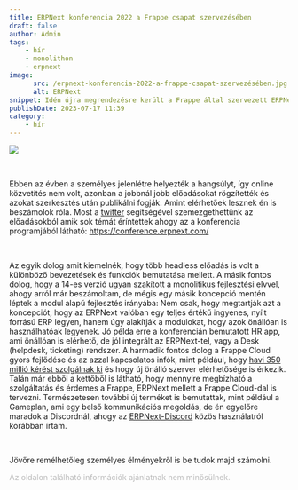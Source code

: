 ```yaml
---
title: ERPNext konferencia 2022 a Frappe csapat szervezésében
draft: false
author: Admin
tags:
    - hír
    - monolithon
    - erpnext
image:
      src: /erpnext-konferencia-2022-a-frappe-csapat-szervezésében.jpg
      alt: ERPNext
snippet: Idén újra megrendezésre került a Frappe által szervezett ERPNext konferencia.
publishDate: 2023-07-17 11:39
category:
    - hír
---
```


<p><img  src="/erpnext-konferencia-2022-a-frappe-csapat-szervezésében.jpg"></p><p><br></p><p>Ebben az évben a személyes jelenlétre helyezték a hangsúlyt, így online közvetítés nem volt, azonban a jobbnál jobb előadásokat rögzítették és azokat szerkesztés után publikálni fogják. Amint elérhetőek lesznek én is beszámolok róla. Most a <a href="https://twitter.com/hashtag/erpnextconference2022?src=hashtag_click" rel="noopener noreferrer">twitter</a> segítségével szemezgethettünk az előadásokból amik sok témát éríntettek ahogy az a konferencia programjából látható: <a href="https://conference.erpnext.com" rel="noopener noreferrer">https://conference.erpnext.com/</a></p><p><br></p><p>Az egyik dolog amit kiemelnék, hogy több headless előadás is volt a különböző bevezetések és funkciók bemutatása mellett. A másik fontos dolog, hogy a 14-es verzió ugyan szakított a monolitikus fejlesztési elvvel, ahogy arról már beszámoltam, de mégis egy másik koncepció mentén léptek a modul alapú fejlesztés irányába: Nem csak, hogy megtartják azt a koncepciót, hogy az ERPNext valóban egy teljes értékű ingyenes, nyílt forrású ERP legyen, hanem úgy alakítják a modulokat, hogy azok önállóan is használhatóak legyenek. Jó példa erre a konferencián bemutatott HR app, ami önállóan is elérhető, de jól integrált az ERPNext-tel, vagy a Desk (helpdesk, ticketing) rendszer. A harmadik fontos dolog a Frappe Cloud gyors fejlődése és az azzal kapcsolatos infók, mint például, hogy <a href="https://twitter.com/UmairsTWT/status/1573257350076858368/photo/1" rel="noopener noreferrer">havi 350 millió kérést szolgálnak ki</a> és hogy új önálló szerver elérhetősége is érkezik. Talán már ebből a kettőből is látható, hogy mennyire megbízható a szolgáltatás és érdemes a Frappe, ERPNext mellett a Frappe Cloud-dal is tervezni. Természetesen további új terméket is bemutattak, mint például a Gameplan, ami egy belső kommunikációs megoldás, de én egyelőre maradok a Discordnál, ahogy az <a href="https://www.monolithon.com/blog/hirek/erpnext-chat-megold%C3%A1sok" rel="noopener noreferrer">ERPNext-Discord</a> közös használatról korábban írtam.</p><p><br></p><p>Jövőre remélhetőleg személyes élményekről is be tudok majd számolni.</p>

<p><span style="color: rgb(187, 187, 187);">Az oldalon található információk ajánlatnak nem minősülnek. </span></p>

